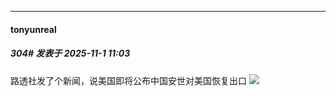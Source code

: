 ﻿
*****

####  tonyunreal  
##### 304#       发表于 2025-11-1 11:03

路透社发了个新闻，说美国即将公布中国安世对美国恢复出口 <img src="https://static.stage1st.com/image/smiley/face2017/009.gif" referrerpolicy="no-referrer">

